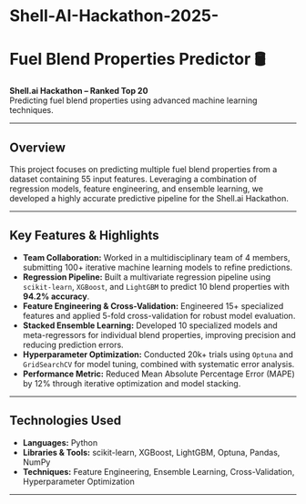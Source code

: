 # Shell-AI-Hackathon-2025-
# Fuel Blend Properties Predictor 🛢️

**Shell.ai Hackathon – Ranked Top 20**  
Predicting fuel blend properties using advanced machine learning techniques.

---

## Overview
This project focuses on predicting multiple fuel blend properties from a dataset containing 55 input features. Leveraging a combination of regression models, feature engineering, and ensemble learning, we developed a highly accurate predictive pipeline for the Shell.ai Hackathon.

---

## Key Features & Highlights

- **Team Collaboration:** Worked in a multidisciplinary team of 4 members, submitting 100+ iterative machine learning models to refine predictions.
- **Regression Pipeline:** Built a multivariate regression pipeline using `scikit-learn`, `XGBoost`, and `LightGBM` to predict 10 blend properties with **94.2% accuracy**.
- **Feature Engineering & Cross-Validation:** Engineered 15+ specialized features and applied 5-fold cross-validation for robust model evaluation.
- **Stacked Ensemble Learning:** Developed 10 specialized models and meta-regressors for individual blend properties, improving precision and reducing prediction errors.
- **Hyperparameter Optimization:** Conducted 20k+ trials using `Optuna` and `GridSearchCV` for model tuning, combined with systematic error analysis.
- **Performance Metric:** Reduced Mean Absolute Percentage Error (MAPE) by 12% through iterative optimization and model stacking.

---

## Technologies Used

- **Languages:** Python
- **Libraries & Tools:** scikit-learn, XGBoost, LightGBM, Optuna, Pandas, NumPy
- **Techniques:** Feature Engineering, Ensemble Learning, Cross-Validation, Hyperparameter Optimization

---


